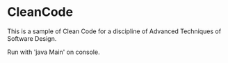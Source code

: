 # CleanCode
This is a sample of Clean Code for a discipline of Advanced Techniques of Software Design.

Run with 'java Main' on console.
